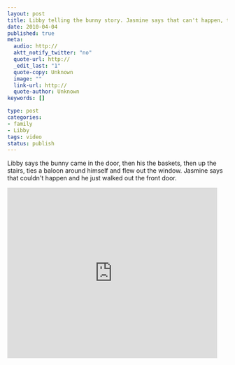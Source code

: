 ```yaml
--- 
layout: post
title: Libby telling the bunny story. Jasmine says that can't happen, the bunny uses the front door.
date: 2010-04-04
published: true
meta: 
  audio: http://
  aktt_notify_twitter: "no"
  quote-url: http://
  _edit_last: "1"
  quote-copy: Unknown
  image: ""
  link-url: http://
  quote-author: Unknown
keywords: []

type: post
categories: 
- family
- Libby
tags: video
status: publish
---
```

Libby says the bunny came in the door, then his the baskets, then up the stairs, ties a baloon around himself and flew out the window. Jasmine says that couldn't happen and he just walked out the front door.

<iframe title="YouTube video player" allowfullscreen src="http://www.youtube.com/embed/9V-PeMd5m0c?rel=0" frameborder="0" height="390" width="480"></iframe>
